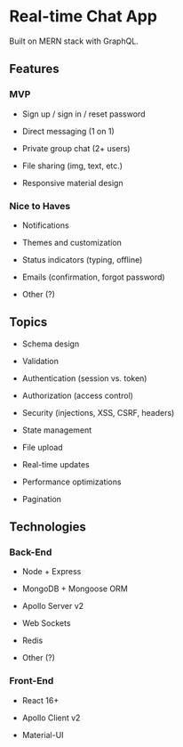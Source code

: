 # Real-time Chat App

Built on MERN stack with GraphQL.

## Features

### MVP

- Sign up / sign in / reset password

- Direct messaging (1 on 1)

- Private group chat (2+ users)

- File sharing (img, text, etc.)

- Responsive material design

### Nice to Haves

- Notifications

- Themes and customization

- Status indicators (typing, offline)

- Emails (confirmation, forgot password)

- Other (?)

## Topics

- Schema design

- Validation

- Authentication (session vs. token)

- Authorization (access control)

- Security (injections, XSS, CSRF, headers)

- State management

- File upload

- Real-time updates

- Performance optimizations

- Pagination

## Technologies

### Back-End

- Node + Express

- MongoDB + Mongoose ORM

- Apollo Server v2

- Web Sockets

- Redis

- Other (?)

### Front-End

- React 16+

- Apollo Client v2

- Material-UI
